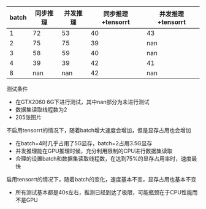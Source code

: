 | batch | 同步推理 | 并发推理 | 同步推理+tensorrt | 并发推理+tensorrt |
|-------|----------|----------|--------------------|--------------------|
| 1     | 72       | 53       | 40                 | 43                 |
| 2     | 75       | 75       | 39                 | nan                |
| 3     | 58       | 59       | 40                 | nan                |
| 4     | 39       | 39       | 42                 | 41                 |
| 8     | nan      | nan      | 42                 | nan                |

测试条件
 - 在GTX2060 6G下进行测试，其中nan部分为未进行测试
 - 数据集读取线程数为2
 - 205张图片

不启用tensorrt的情况下，随着batch增大速度会增加，但是显存占用也会增加
 - 在batch=4时几乎占用了5G显存，batch=2占用3.5G显存
 - 并发推理能在GPU推理时候，充分利用限制的CPU进行数据集读取
 - 合理的设置batch和数据集读取线程数，在达到75%的显存占用率时，速度最快

启用tensorrt的情况下，随着batch的变化，速度基本不变，显存占用也基本不变
 - 所有测试基本都是40s左右，推测已经到达了极限，可能瓶颈在于CPU性能而不是GPU
